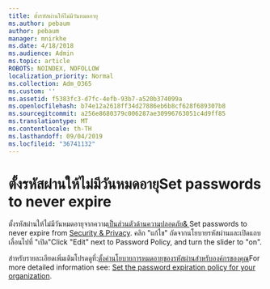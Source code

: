 ```yaml
---
title: ตั้งรหัสผ่านให้ไม่มีวันหมดอายุ
ms.author: pebaum
author: pebaum
manager: mnirkhe
ms.date: 4/18/2018
ms.audience: Admin
ms.topic: article
ROBOTS: NOINDEX, NOFOLLOW
localization_priority: Normal
ms.collection: Adm_O365
ms.custom: ''
ms.assetid: f5383fc3-d7fc-4efb-93b7-a520b374099a
ms.openlocfilehash: b74e12a2618ff34d27886eb6b8cf628f689307b8
ms.sourcegitcommit: a256e8680379c006287ae30996763051c4d9ff85
ms.translationtype: MT
ms.contentlocale: th-TH
ms.lasthandoff: 09/04/2019
ms.locfileid: "36741132"
---
```

# <a name="set-passwords-to-never-expire"></a><span data-ttu-id="62b98-102">ตั้งรหัสผ่านให้ไม่มีวันหมดอายุ</span><span class="sxs-lookup"><span data-stu-id="62b98-102">Set passwords to never expire</span></span>

<span data-ttu-id="62b98-103">ตั้งรหัสผ่านให้ไม่มีวันหมดอายุจากความ[เป็นส่วนตัวด้านความปลอดภัย&amp; ](https://portal.office.com/adminportal/home#/settings/security)</span><span class="sxs-lookup"><span data-stu-id="62b98-103">Set passwords to never expire from [Security &amp; Privacy](https://portal.office.com/adminportal/home#/settings/security).</span></span> <span data-ttu-id="62b98-104">คลิก "แก้ไข" ถัดจากนโยบายรหัสผ่านและเปิดแถบเลื่อนไปที่ "เปิด"</span><span class="sxs-lookup"><span data-stu-id="62b98-104">Click "Edit" next to Password Policy, and turn the slider to "on".</span></span>
  
<span data-ttu-id="62b98-105">สำหรับรายละเอียดเพิ่มเติมโปรดดูที่:[ตั้งค่านโยบายการหมดอายุของรหัสผ่านสำหรับองค์กรของคุณ](https://docs.microsoft.com/office365/admin/manage/set-password-expiration-policy)</span><span class="sxs-lookup"><span data-stu-id="62b98-105">For more detailed information see: [Set the password expiration policy for your organization](https://docs.microsoft.com/office365/admin/manage/set-password-expiration-policy).</span></span>
  

